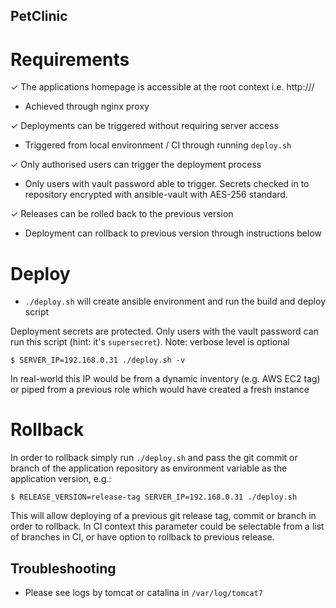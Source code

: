 PetClinic
----

Requirements
====
✓ The applications homepage is accessible at the root context i.e. http://<IP Address>/

- Achieved through nginx proxy

✓ Deployments can be triggered without requiring server access

- Triggered from local environment / CI through running `deploy.sh`

✓ Only authorised users can trigger the deployment process

- Only users with vault password able to trigger. Secrets checked in to repository encrypted with ansible-vault with AES-256 standard.

✓ Releases can be rolled back to the previous version

- Deployment can rollback to previous version through instructions below


Deploy
=====
- `./deploy.sh` will create ansible environment and run the build and deploy script

Deployment secrets are protected. Only users with the vault password can run this script (hint: it's `supersecret`). Note: verbose level is optional


`$ SERVER_IP=192.168.0.31 ./deploy.sh -v`

In real-world this IP would be from a dynamic inventory (e.g. AWS EC2 tag) or piped from a previous role which would have created a fresh instance


Rollback
=====

In order to rollback simply run `./deploy.sh` and pass the git commit or branch of the application repository as environment variable as the application version, e.g.:

`$ RELEASE_VERSION=release-tag SERVER_IP=192.168.0.31 ./deploy.sh`

This will allow deploying of a previous git release tag, commit or branch in order to rollback. In CI context this parameter could be selectable from a list of branches in CI, or have option to rollback to previous release.


Troubleshooting
---
- Please see logs by tomcat or catalina in `/var/log/tomcat7`
